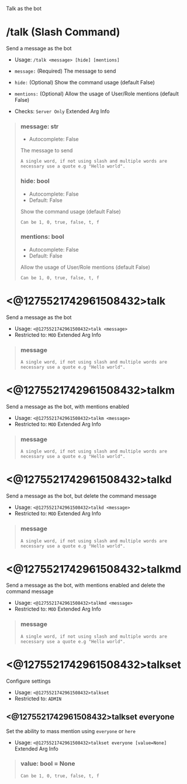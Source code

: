 Talk as the bot

# /talk (Slash Command)
Send a message as the bot<br/>
 - Usage: `/talk <message> [hide] [mentions]`
 - `message:` (Required) The message to send
 - `hide:` (Optional) Show the command usage (default False)
 - `mentions:` (Optional) Allow the usage of User/Role mentions (default False)

 - Checks: `Server Only`
Extended Arg Info
> ### message: str
> - Autocomplete: False
> 
> The message to send
> 
> ```
> A single word, if not using slash and multiple words are necessary use a quote e.g "Hello world".
> ```
> ### hide: bool
> - Autocomplete: False
> - Default: False
> 
> Show the command usage (default False)
> 
> ```
> Can be 1, 0, true, false, t, f
> ```
> ### mentions: bool
> - Autocomplete: False
> - Default: False
> 
> Allow the usage of User/Role mentions (default False)
> 
> ```
> Can be 1, 0, true, false, t, f
> ```
# <@1275521742961508432>talk
Send a message as the bot<br/>
 - Usage: `<@1275521742961508432>talk <message>`
 - Restricted to: `MOD`
Extended Arg Info
> ### message
> ```
> A single word, if not using slash and multiple words are necessary use a quote e.g "Hello world".
> ```
# <@1275521742961508432>talkm
Send a message as the bot, with mentions enabled<br/>
 - Usage: `<@1275521742961508432>talkm <message>`
 - Restricted to: `MOD`
Extended Arg Info
> ### message
> ```
> A single word, if not using slash and multiple words are necessary use a quote e.g "Hello world".
> ```
# <@1275521742961508432>talkd
Send a message as the bot, but delete the command message<br/>
 - Usage: `<@1275521742961508432>talkd <message>`
 - Restricted to: `MOD`
Extended Arg Info
> ### message
> ```
> A single word, if not using slash and multiple words are necessary use a quote e.g "Hello world".
> ```
# <@1275521742961508432>talkmd
Send a message as the bot, with mentions enabled and delete the command message<br/>
 - Usage: `<@1275521742961508432>talkmd <message>`
 - Restricted to: `MOD`
Extended Arg Info
> ### message
> ```
> A single word, if not using slash and multiple words are necessary use a quote e.g "Hello world".
> ```
# <@1275521742961508432>talkset
Configure settings<br/>
 - Usage: `<@1275521742961508432>talkset`
 - Restricted to: `ADMIN`
## <@1275521742961508432>talkset everyone
Set the ability to mass mention using `everyone` or `here`<br/>
 - Usage: `<@1275521742961508432>talkset everyone [value=None]`
Extended Arg Info
> ### value: bool = None
> ```
> Can be 1, 0, true, false, t, f
> ```
